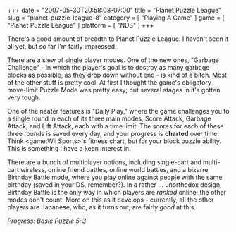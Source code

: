 +++
date = "2007-05-30T20:58:03-07:00"
title = "Planet Puzzle League"
slug = "planet-puzzle-league-8"
category = [ "Playing A Game" ]
game = [ "Planet Puzzle League" ]
platform = [ "NDS" ]
+++

There's a good amount of breadth to Planet Puzzle League.  I haven't seen it all yet, but so far I'm fairly impressed.

There are a slew of single player modes.  One of the new ones, "Garbage Challenge" - in which the player's goal is to destroy as many garbage blocks as possible, as they drop down without end - is kind of a bitch.  Most of the other stuff is pretty cool.  At first I thought the game's obligatory move-limit Puzzle Mode was pretty easy; but several stages in it's gotten very tough.

One of the neater features is "Daily Play," where the game challenges you to a single round in each of its three main modes, Score Attack, Garbage Attack, and Lift Attack, each with a time limit.  The scores for each of these three rounds is saved every day, and your progress is <b>charted</b> over time.  Think <game:Wii Sports>'s fitness chart, but for your block puzzle ability.  This is something I have a keen interest in.

There are a bunch of multiplayer options, including single-cart and multi-cart wireless, online friend battles, online world battles, and a bizarre Birthday Battle mode, where you play online against people with the same birthday (saved in your DS, remember?).  In a rather ... unorthodox design, Birthday Battle is the only way in which players are <i>ranked</i> online; the other modes don't count.  More on this as it develops - currently, all the other players are Japanese, who, as it turns out, are fairly <i>good</i> at this.

<i>Progress: Basic Puzzle 5-3</i>